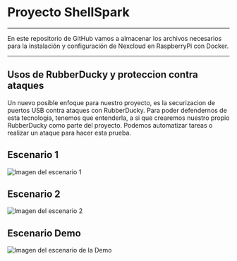 # Proyecto ShellSpark
______
En este repositorio de GitHub vamos a almacenar los archivos necesarios para la instalación y configuración de Nexcloud en RaspberryPi con Docker.
______

## Usos de RubberDucky y proteccion contra ataques
Un nuevo posible enfoque para nuestro proyecto, es la securizacion de puertos USB contra ataques con RubberDucky. Para poder defendernos de esta tecnologia, tenemos que entenderla, a si que crearemos nuestro propio RubberDucky como parte del proyecto.
Podemos automatizar tareas o realizar un ataque para hacer esta prueba.

## Escenario 1
![Imagen del escenario 1](https://github.com/Yradiel/ShellSpark/blob/master/Escenario%201.png)

## Escenario 2
![Imagen del escenario 2](https://github.com/Yradiel/ShellSpark/blob/master/Escenario%202.png)

## Escenario Demo
![Imagen del escenario de la Demo](https://github.com/Yradiel/ShellSpark/blob/master/Escenario%20Demo.png)
